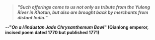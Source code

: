 > _**"Such offerings come to us not only as tribute from the Yulong River in Khotan, but also are brought back by merchants from distant India."**_
 
 --**"_On a Hindustan Jade Chrysanthemum Bowl_" (Qianlong emperor, incised poem dated 1770 but published 1771)**  
